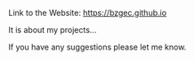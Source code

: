 Link to the Website: https://bzgec.github.io

It is about my projects...

If you have any suggestions please let me know.
